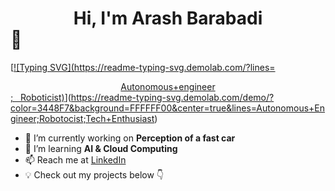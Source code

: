 # <div align="center">Hi, I'm Arash Barabadi</div> 👋  

[[![Typing SVG](https://readme-typing-svg.demolab.com/?lines=<div align="center">Autonomous+engineer</div>;&nbsp;&nbsp;&nbsp;Roboticist)](https://git.io/typing-svg)](https://readme-typing-svg.demolab.com/demo/?color=3448F7&background=FFFFFF00&center=true&lines=Autonomous+Engineer;Robotocist;Tech+Enthusiast)

- 🔭 I’m currently working on **Perception of a fast car**  
- 🌱 I’m learning **AI & Cloud Computing**  
- 📫 Reach me at [LinkedIn](www.linkedin.com/in/arash-barabadi)
- 💡 Check out my projects below 👇  
